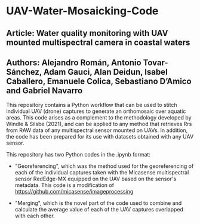 # UAV-Water-Mosaicking-Code

## Article: Water quality monitoring with UAV mounted multispectral camera in coastal waters
## Authors: Alejandro Román, Antonio Tovar-Sánchez, Adam Gauci, Alan Deidun, Isabel Caballero, Emanuele Colica, Sebastiano D’Amico and Gabriel Navarro

This repository contains a Python workflow that can be used to stitch individual UAV (drone) captures to generate an orthomosaic over aquatic areas. This code arises as a complement to the methodology developed by Windle & Silsbe (2021), and can be applied to any method that retrieves Rrs from RAW data of any multispectral sensor mounted on UAVs. In addition, the code has been prepared for its use with datasets obtained with any UAV sensor.

This repository has two Python codes in the .ipynb format:

- "Georeferencing", which was the method used for the georeferencing of each of the individual captures taken with the Micasense multispectral sensor RedEdge-MX
equipped on the UAV based on the sensor's metadata. This code is a modification of https://github.com/micasense/imageprocessing

- "Merging", which is the novel part of the code used to combine and calculate the average value of each of the UAV captures overlapped with each other.
